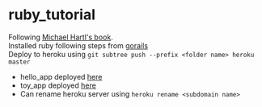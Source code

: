 # ruby_tutorial

Following [Michael Hartl's book](https://www.railstutorial.org/book/beginning#cha-beginning).  
Installed ruby following steps from [gorails](https://gorails.com/setup/ubuntu/14.04)  
Deploy to heroku using `git subtree push --prefix <folder name> heroku master`  
* hello_app deployed [here](https://fathomless-brook-91400.herokuapp.com/)  
* toy_app deployed [here](https://stark-plateau-95992.herokuapp.com/)  
* Can rename heroku server using `heroku rename <subdomain name>`  

